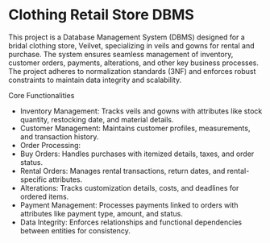 # Clothing Retail Store DBMS
This project is a Database Management System (DBMS) designed for a bridal clothing store, Veilvet, specializing in veils and gowns for rental and purchase. The system ensures seamless management of inventory, customer orders, payments, alterations, and other key business processes. The project adheres to normalization standards (3NF) and enforces robust constraints to maintain data integrity and scalability.

Core Functionalities

- Inventory Management: Tracks veils and gowns with attributes like stock quantity, restocking date, and material details.
- Customer Management: Maintains customer profiles, measurements, and transaction history.
- Order Processing:
- Buy Orders: Handles purchases with itemized details, taxes, and order status.
- Rental Orders: Manages rental transactions, return dates, and rental-specific attributes.
- Alterations: Tracks customization details, costs, and deadlines for ordered items.
- Payment Management: Processes payments linked to orders with attributes like payment type, amount, and status.
- Data Integrity: Enforces relationships and functional dependencies between entities for consistency.
